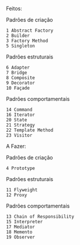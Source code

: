 Feitos:

Padrões de criação

	1 Abstract Factory
	2 Builder
	3 Factory Method
	5 Singleton

Padrões estruturais

	6 Adapter
	7 Bridge
	8 Composite
	9 Decorator
	10 Façade

Padrões comportamentais

	14 Command
	16 Iterator
	20 State
	21 Strategy
	22 Template Method
	23 Visitor

A Fazer:

Padrões de criação

	4 Prototype

Padrões estruturais

	11 Flyweight	
	12 Proxy

Padrões comportamentais

	13 Chain of Responsibility
	15 Interpreter
	17 Mediator
	18 Memento
	19 Observer
